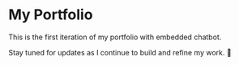 # My Portfolio

This is the first iteration of my portfolio with embedded chatbot.

Stay tuned for updates as I continue to build and refine my work. 🚀
